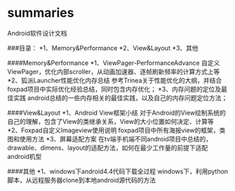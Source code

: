 # summaries
Android软件设计文档

###目录：
*1、Memory&Performance
*2、View&Layout
*3、其他

####Memory&Performance
*1、ViewPager-PerformanceAdvance 
  自定义ViewPager，优化内部scroller，从动画加速器、逐帧刷新频率的计算方式上等
*2、狐派Launcher性能优化内存总结
  参考Trinea关于性能优化的大纲，并结合foxpad项目中实际优化经验总结，同时包含内存优化；
*3、内存问题的定位及最佳实践
  android总结的一些内存相关的最佳实践，以及自己的内存问题定位方法；
  
####View&Layout
*1、Android View框架小结
  对于Android的View绘制系统的自己的理解，包含了View的类继承关系，View的大小位置如何决定、计算等
*2、Foxpad自定义Imageview使用说明
  foxpad项目中所有海报view的框架，类图和使用方法
*3、屏幕适配方案
  在tv端手机端不同android项目中总结的，drawable、dimens、layout的适配方法，如何在最少工作量的前提下适配android机型
  
####其他
*1、windows下android4.4代码下载全过程
  windows下，利用python脚本，从远程服务器clone到本地android源代码的方法

